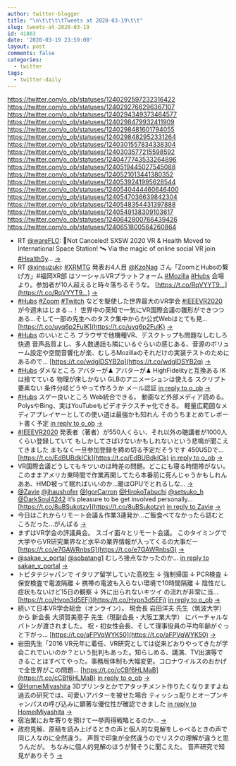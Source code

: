 ```yaml
---
author: twitter-blogger
title: "\n\t\t\t\tTweets at 2020-03-19\t\t"
slug: tweets-at-2020-03-19
id: 41863
date: '2020-03-19 23:59:00'
layout: post
comments: false
categories:
  - twitter
tags:
  - twitter-daily
---
```


https://twitter.com/o_ob/statuses/1240292597232316422 https://twitter.com/o_ob/statuses/1240292766296367107 https://twitter.com/o_ob/statuses/1240294349373464577 https://twitter.com/o_ob/statuses/1240298479932411909 https://twitter.com/o_ob/statuses/1240298481601794055 https://twitter.com/o_ob/statuses/1240298482952331264 https://twitter.com/o_ob/statuses/1240301557834338304 https://twitter.com/o_ob/statuses/1240303577215598592 https://twitter.com/o_ob/statuses/1240477743533264896 https://twitter.com/o_ob/statuses/1240519445027545088 https://twitter.com/o_ob/statuses/1240521013441380352 https://twitter.com/o_ob/statuses/1240539241995628544 https://twitter.com/o_ob/statuses/1240540444460646400 https://twitter.com/o_ob/statuses/1240547036639842304 https://twitter.com/o_ob/statuses/1240548354431397888 https://twitter.com/o_ob/statuses/1240549138309103617 https://twitter.com/o_ob/statuses/1240642800766439426 https://twitter.com/o_ob/statuses/1240651800564260864  

*   RT [@wareFLO](https://twitter.com/wareFLO): 🙅Not Canceled! SXSW 2020 VR & Health Moved to International Space Station! 🛰️ Via the magic of online social VR join [#HealthSy](https://twitter.com/search?q=%23HealthSy&src=hash)… [->](https://twitter.com/o_ob/statuses/1240292597232316422)
*   RT [@xinsuzuki](https://twitter.com/xinsuzuki): [#XRMTG](https://twitter.com/search?q=%23XRMTG&src=hash) 発表お4人目 [@KzoNag](https://twitter.com/KzoNag) さん「ZoomとHubsの繋げ方」#福岡XR部 はソーシャルVRプラットフォーム [#Mozilla](https://twitter.com/search?q=%23Mozilla&src=hash) [#Hubs](https://twitter.com/search?q=%23Hubs&src=hash) 会場より。参加者が10人超えると時々落ちるそうな。 [https://t.co/RqVYYT9…](https://t.co/RqVYYT9…) [->](https://twitter.com/o_ob/statuses/1240292766296367107)
*   [#Hubs](https://twitter.com/search?q=%23Hubs&src=hash) [#Zoom](https://twitter.com/search?q=%23Zoom&src=hash) [#Twitch](https://twitter.com/search?q=%23Twitch&src=hash) などを駆使した世界最大のVR学会 [#IEEEVR2020](https://twitter.com/search?q=%23IEEEVR2020&src=hash) が今週末はじまる…！ 世界中の英知で一気にVR国際会議の雛形ができつつある…そして一部の先生へのタスク集中からか公式Webはとても見… [https://t.co/uyq6p2FuIK](https://t.co/uyq6p2FuIK) [->](https://twitter.com/o_ob/statuses/1240294349373464577)
*   [#Hubs](https://twitter.com/search?q=%23Hubs&src=hash) のいいところ ブラウザで他機種VR、デスクトップも問題なしむしろ快適 音声品質よし、多人数通話も隣にいるぐらいの感じある、音源のボリューム設定や空間音響化が楽、むしろMozillaのそれだけの実装テストのためにあるので… [https://t.co/wdglDSYB2q](https://t.co/wdglDSYB2q) [->](https://twitter.com/o_ob/statuses/1240298479932411909)
*   [#Hubs](https://twitter.com/search?q=%23Hubs&src=hash) ダメなところ アバターが♟ アバターが♟ HighFidelityと互換ある IKは捨てている 物理が床しかない GLBのアニメーションは使える スクリプト要素ない 条件分岐どうやって作ろうか メール認証 [in reply to o_ob](https://twitter.com/o_ob/statuses/1240298479932411909) [->](https://twitter.com/o_ob/statuses/1240298481601794055)
*   [#Hubs](https://twitter.com/search?q=%23Hubs&src=hash) スゲー良いところ Web統合できる。 動画など外部メディア読める。PolysやBing、実はYouTubeもビデオテクスチャ化できる。 軽量広範囲なメディアプレイヤーとしての使い道は最強かも知れん そのうちまとめてレポート書く予定 [in reply to o_ob](https://twitter.com/o_ob/statuses/1240298481601794055) [->](https://twitter.com/o_ob/statuses/1240298482952331264)
*   [#IEEEVR2020](https://twitter.com/search?q=%23IEEEVR2020&src=hash) 発表者（著者）が550人くらい、それ以外の聴講者が1000人くらい登録していて もしかしてさばけないかもしれないという悲鳴が聞こえてきました まもなく一旦参加登録を締め切る予定だそうです 450USDで… [https://t.co/EdBUBdkICk](https://t.co/EdBUBdkICk) [in reply to o_ob](https://twitter.com/o_ob/statuses/1240294349373464577) [->](https://twitter.com/o_ob/statuses/1240301557834338304)
*   VR国際会議どうしてもキツいのは時差の問題。どこにも寝る時間帯がない。 このままアメリカ東時間で作業再開してたら本番前に死んじゃうかもしれん ああ、HMD被って眠ればいいのか…暖はGPUでとれるしな… [->](https://twitter.com/o_ob/statuses/1240303577215598592)
*   [@Zavie](https://twitter.com/Zavie) [@jhaushofer](https://twitter.com/jhaushofer) [@IgorCarron](https://twitter.com/IgorCarron) [@HirokoTabuchi](https://twitter.com/HirokoTabuchi) [@setsuko_h](https://twitter.com/setsuko_h) [@DarkSoul4242](https://twitter.com/DarkSoul4242) it’s pleasure to be get involved personally… [https://t.co/8uBSukotzv](https://t.co/8uBSukotzv) [in reply to Zavie](https://twitter.com/Zavie/statuses/1240411682775732225) [->](https://twitter.com/o_ob/statuses/1240477743533264896)
*   今日はこれからリモート会議＆作業3連発か…ご飯食べてなかったら詰むところだった…がんばる [->](https://twitter.com/o_ob/statuses/1240519445027545088)
*   まずはVR学会の評議員会。 スゴイ面々とリモート会議。 このタイミングで大学やらVR研究業界など水平の業界情報が入ってくるの大事だー [https://t.co/e7GAWRnbsG](https://t.co/e7GAWRnbsG) [->](https://twitter.com/o_ob/statuses/1240521013441380352)
*   [@sakae_v_portal](https://twitter.com/sakae_v_portal) [@sobatang1](https://twitter.com/sobatang1) むしろ接点なかったのか… [in reply to sakae_v_portal](https://twitter.com/sakae_v_portal/statuses/1240538541148405760) [->](https://twitter.com/o_ob/statuses/1240539241995628544)
*   トビタテジャパンで イタリア留学していた高校生 ↓ 強制帰国 ↓ PCR検査 ↓ 保安検査で電波隔離 ↓ 携帯の電波も入らない環境で10時間隔離 ↓ 陰性だし症状もないけど15日の観察 ↓ 外に出られないキツイ の流れが非常に当… [https://t.co/Hvpn3d5EFj](https://t.co/Hvpn3d5EFj) [in reply to o_ob](https://twitter.com/o_ob/statuses/1240521013441380352) [->](https://twitter.com/o_ob/statuses/1240540444460646400)
*   続いて日本VR学会総会（オンライン）。 現会長 岩田洋夫 先生（筑波大学） から 新会長 大須賀美恵子 先生（現副会長・大阪工業大学） にバーチャルなバトンが渡されました。 祝・初女性会長、そして理事役員の平均年齢がぐっと下がっ… [https://t.co/aFPVqWYK50](https://t.co/aFPVqWYK50) [->](https://twitter.com/o_ob/statuses/1240547036639842304)
*   岩田先生「2016 VR元年に着任、VR研究としては従来どおりやってきたが学会これでいいのか？という批判もあった。知らしめる、講演、TV出演等できることはすべてやった。事務局体制も大幅変更。コロナウイルスのおかげで全世界がこの問題… [https://t.co/cCBf6HLMaB](https://t.co/cCBf6HLMaB) [in reply to o_ob](https://twitter.com/o_ob/statuses/1240547036639842304) [->](https://twitter.com/o_ob/statuses/1240548354431397888)
*   [@HomeiMiyashita](https://twitter.com/HomeiMiyashita) 3Dプリンタとかでアタッチメント作りたくなりますよね 過去の研究では、可愛いアバターを被せた場合 ティッシュ配りとオープンキャンパスの呼び込みに顕著な優位性が確認できました [in reply to HomeiMiyashita](https://twitter.com/HomeiMiyashita/statuses/1240547373949968390) [->](https://twitter.com/o_ob/statuses/1240549138309103617)
*   宿泊業にお年寄りを預けて一挙両得戦略とるのか… [->](https://twitter.com/o_ob/statuses/1240642800766439426)
*   政府見解、原稿を読み上げるときの声と個人的な見解をしゃべるときの声で同じ人なのに全然違う。 声質で印象が全然違うのでリスクの理解が違うと思うんだが。 ちなみに個人的見解のほうが賢そうに聞こえた。 音声研究で知見がありそう [->](https://twitter.com/o_ob/statuses/1240651800564260864)